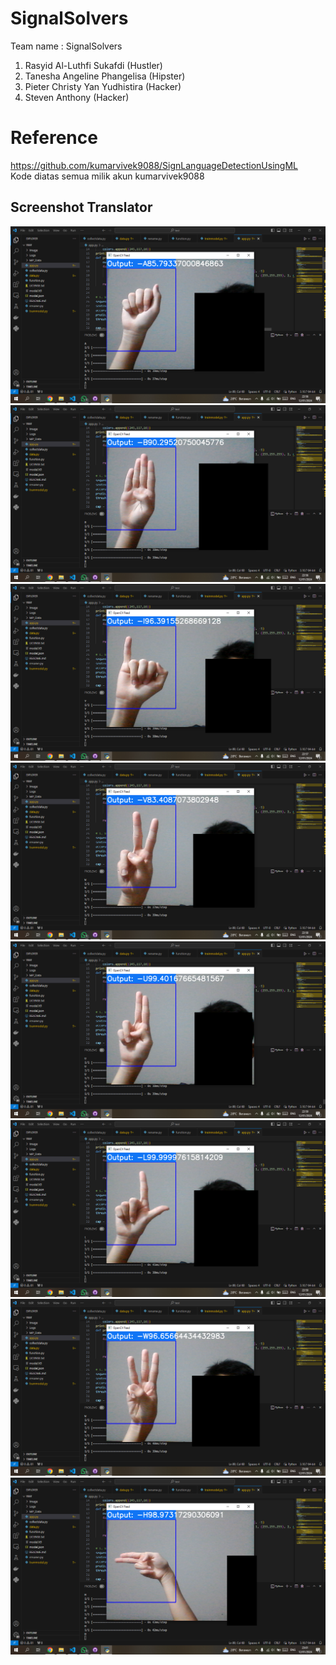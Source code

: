 # SignalSolvers
Team name   : SignalSolvers <br>
1) Rasyid Al-Luthfi Sukafdi (Hustler)<br>
2) Tanesha Angeline Phangelisa (Hipster)<br>
3) Pieter Christy Yan Yudhistira (Hacker)<br>
4) Steven Anthony (Hacker)<br>

# Reference
https://github.com/kumarvivek9088/SignLanguageDetectionUsingML <br>
Kode diatas semua milik akun kumarvivek9088

## Screenshot Translator
![A](SIBI/ImageData/Screenshot1.png)
![B](SIBI/ImageData/Screenshot2.png)
![I](SIBI/ImageData/Screenshot3.png)
![V](SIBI/ImageData/Screenshot4.png)
![U](SIBI/ImageData/Screenshot5.png)
![L](SIBI/ImageData/Screenshot6.png)
![W](SIBI/ImageData/Screenshot7.png)
![G](SIBI/ImageData/Screenshot8.png)